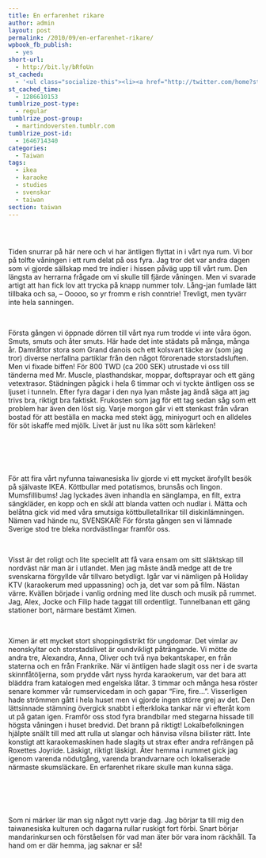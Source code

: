 ```yaml
---
title: En erfarenhet rikare
author: admin
layout: post
permalink: /2010/09/en-erfarenhet-rikare/
wpbook_fb_publish:
  - yes
short-url:
  - http://bit.ly/bRfoUn
st_cached:
  - '<ul class="socialize-this"><li><a href="http://twitter.com/home?status=Currently Reading http%3A%2F%2Fwww.doversten.nu%2Fblog%2F%3Fp%3D54"  target="_blank"><img src="http://www.doversten.nu/blog/wp-content/plugins/socialize-this/widgets/social-sketches/twitter.png" width="48px" height="48px" alt="Twitter" title="Twitter" /></a></li><li><a href="http://www.facebook.com/sharer.php?u=http%3A%2F%2Fwww.doversten.nu%2Fblog%2F%3Fp%3D54&t=En+erfarenhet+rikare" target="_blank"><img src="http://www.doversten.nu/blog/wp-content/plugins/socialize-this/widgets/social-sketches/facebook.png" width="48px" height="48px" alt="Facebook" title="Facebook" /></a></li><li><a href="http://del.icio.us/submit?url=http%3A%2F%2Fwww.doversten.nu%2Fblog%2F%3Fp%3D54&title=En+erfarenhet+rikare" target="_blank"><img src="http://www.doversten.nu/blog/wp-content/plugins/socialize-this/widgets/social-sketches/delicious.png" width="48px" height="48px" alt="Delicious" title="Delicious" /></a></li><li><a href="http://digg.com/submit?phase=2&url=http%3A%2F%2Fwww.doversten.nu%2Fblog%2F%3Fp%3D54" target="_blank"><img src="http://www.doversten.nu/blog/wp-content/plugins/socialize-this/widgets/social-sketches/digg.png" width="48px" height="48px" alt="Digg" title="Digg" /></a></li><li><a href="http://www.stumbleupon.com/submit?url=http%3A%2F%2Fwww.doversten.nu%2Fblog%2F%3Fp%3D54&title=En+erfarenhet+rikare" target="_blank"><img src="http://www.doversten.nu/blog/wp-content/plugins/socialize-this/widgets/social-sketches/stumbleupon.png" width="48px" height="48px" alt="StumbleUpon" title="StumbleUpon" /></a></li><li><a href="http://www.google.com/bookmarks/mark?op=add&bkmk=http%3A%2F%2Fwww.doversten.nu%2Fblog%2F%3Fp%3D54&title=En+erfarenhet+rikare&annotation=" target="_blank"><img src="http://www.doversten.nu/blog/wp-content/plugins/socialize-this/widgets/social-sketches/google.png" width="48px" height="48px" alt="Google" title="Google" /></a></li><li><a href="http://www.doversten.nu/blog/?feed=rss2" target="_blank"><img src="http://www.doversten.nu/blog/wp-content/plugins/socialize-this/widgets/social-sketches/rss.png" width="48px" height="48px" alt="RSS Feed" title="RSS Feed" /></a></li></ul>'
st_cached_time:
  - 1286610153
tumblrize_post-type:
  - regular
tumblrize_post-group:
  - martindoversten.tumblr.com
tumblrize_post-id:
  - 1646714340
categories:
  - Taiwan
tags:
  - ikea
  - karaoke
  - studies
  - svenskar
  - taiwan
section: taiwan
---
```

<p><a href="http://www.doversten.nu/blog/wp-content/uploads/2010/09/taiwan_city1.jpg"><img class="alignnone size-medium wp-image-84" title="Rush in Taipei" src="https://s3-eu-west-1.amazonaws.com/doversten.se/assets/taiwan_city.jpg" alt="" /></a></p>
<p><br class="spacer_" /></p>
<p>Tiden snurrar på här nere och vi har äntligen flyttat in i vårt nya rum. Vi bor på tolfte våningen i ett rum delat på oss fyra. Jag tror det var andra dagen som vi gjorde sällskap med tre indier i hissen påväg upp till vårt rum. Den längsta av herrarna frågade om vi skulle till fjärde våningen. Men vi svarade artigt att han fick lov att trycka på knapp nummer tolv. Lång-jan fumlade lätt tillbaka och sa, &#8211; Ooooo, so yr fromm e rish conntrie! Trevligt, men tyvärr inte hela sanningen.</p>
<p><br class="spacer_" /></p>
<p>Första gången vi öppnade dörren till vårt nya rum trodde vi inte våra ögon. Smuts, smuts och åter smuts. Här hade det inte städats på många, många år. Damråttor stora som Grand danois och ett kolsvart täcke av (som jag tror) diverse nerfallna partiklar från den något förorenade storstadsluften. Men vi fixade biffen! För 800 TWD (ca 200 SEK) utrustade vi oss till tänderna med Mr. Muscle, plasthandskar, moppar, doftsprayar och ett gäng vetextrasor. Städningen pågick i hela 6 timmar och vi tyckte äntligen oss se ljuset i tunneln. Efter fyra dagar i den nya lyan måste jag ändå säga att jag trivs bra, riktigt bra faktiskt. Frukosten som jag för ett tag sedan såg som ett problem har även den löst sig. Varje morgon går vi ett stenkast från våran bostad för att beställa en macka med stekt ägg, miniyogurt och en alldeles för söt iskaffe med mjölk. Livet är just nu lika sött som kärleken!</p>
<p><br class="spacer_" /></p>
<p><a href="http://www.doversten.nu/blog/wp-content/uploads/2010/09/bathroom1.jpg"><img title="Bathroom at Dorm 7" src="https://s3-eu-west-1.amazonaws.com/doversten.se/assets/bathroom.jpg" alt="" /></a></p>
<p><br class="spacer_" /></p>
<p>För att fira vårt nyfunna taiwanesiska liv gjorde vi ett mycket ärofyllt besök på självaste IKEA. Köttbullar med potatismos, brunsås och lingon. Mumsfillibums! Jag lyckades även inhandla en sänglampa, en filt, extra sängkläder, en kopp och en skål att blanda vatten och nudlar i. Mätta och belåtna gick vid med våra smutsiga köttbulletallrikar till diskinlämningen. Nämen vad hände nu, SVENSKAR! För första gången sen vi lämnade Sverige stod tre bleka nordvästlingar framför oss.</p>
<p><br class="spacer_" /></p>
<p>Visst är det roligt och lite speciellt att få vara ensam om sitt släktskap till nordväst när man är i utlandet. Men jag måste ändå medge att de tre svenskarna förgyllde vår tillvaro betydligt. Igår var vi nämligen på Holiday KTV (karaokerum med uppassning) och ja, det var som på film. Nästan värre. Kvällen började i vanlig ordning med lite dusch och musik på rummet. Jag, Alex, Jocke och Filip hade taggat till ordentligt. Tunnelbanan ett gäng stationer bort, närmare bestämt Ximen.</p>
<p><br class="spacer_" /></p>
<p>Ximen är ett mycket stort shoppingdistrikt för ungdomar. Det vimlar av neonskyltar och storstadslivet är oundvikligt påträngande. Vi mötte de andra tre, Alexandra, Anna, Oliver och två nya bekantskaper, en från staterna och en från Frankrike. När vi äntligen hade slagit oss ner i de svarta skinnfåtöljerna, som prydde vårt nyss hyrda karaokerum, var det bara att bläddra fram katalogen med engelska låtar. 3 timmar och många hesa röster senare kommer vår rumservicedam in och gapar &#8220;Fire, fire&#8230;&#8221;. Visserligen hade strömmen gått i hela huset men vi gjorde ingen större grej av det. Den lättsinnade stämning övergick snabbt i efterkloka tankar när vi efteråt kom ut på gatan igen. Framför oss stod fyra brandbilar med stegarna hissade till högsta våningen i huset bredvid. Det brann på riktigt! Lokalbefolkningen hjälpte snällt till med att rulla ut slangar och hänvisa vilsna bilister rätt. Inte konstigt att karaokemaskinen hade slagits ut strax efter andra refrängen på Roxettes Joyride. Läskigt, riktigt läskigt. Åter hemma i rummet gick jag igenom varenda nödutgång, varenda brandvarnare och lokaliserade närmaste skumsläckare. En erfarenhet rikare skulle man kunna säga.</p>
<p><br class="spacer_" /></p>
<p><a href="http://www.doversten.nu/blog/wp-content/uploads/2010/09/ikea1.jpg"><img title="IKEA" src="https://s3-eu-west-1.amazonaws.com/doversten.se/assets/ikea.jpg" alt="" /></a></p>
<p><br class="spacer_" /></p>
<p>Som ni märker lär man sig något nytt varje dag. Jag börjar ta till mig den taiwanesiska kulturen och dagarna rullar ruskigt fort förbi. Snart börjar mandarinkursen och förståelsen för vad man äter bör vara inom räckhåll. Ta hand om er där hemma, jag saknar er så!</p>

